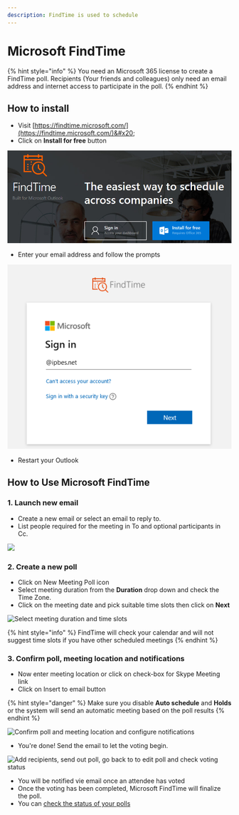 ```yaml
---
description: FindTime is used to schedule
---
```


# Microsoft FindTime

{% hint style="info" %}
You need an Microsoft 365 license to create a FindTime poll. Recipients (Your friends and colleagues) only need an email address and internet access to participate in the poll.
{% endhint %}

## How to install

* Visit [https://findtime.microsoft.com/](https://findtime.microsoft.com/)&#x20;
* Click on **Install for free** button

![Click on install for free](<../.gitbook/assets/image (19).png>)

* Enter your email address and follow the prompts

![You will be redirected to the organisation's sign in page after you click next](<../.gitbook/assets/image (35).png>)

* Restart your Outlook

## How to Use Microsoft FindTime

### 1. Launch new email

* Create a new email or select an email to reply to.
* List people required for the meeting in To and optional participants in Cc.

![](../.gitbook/assets/findtime\_poll.jpg)

### 2. Create a new poll

* Click on New Meeting Poll icon
* Select meeting duration from the **Duration** drop down and check the Time Zone.
* Click on the meeting date and pick suitable time slots then click on **Next**

![Select meeting duration and time slots](../.gitbook/assets/findtime\_poll\_find\_slots.jpg)

{% hint style="info" %}
FindTime will check your calendar and will not suggest time slots if you have other scheduled meetings
{% endhint %}

### 3. Confirm poll, meeting location and notifications

* Now enter meeting location or click on check-box for Skype Meeting link
* Click on Insert to email button

{% hint style="danger" %}
Make sure you disable **Auto schedule** and **Holds** or the system will send an automatic meeting based on the poll results
{% endhint %}

![Confirm poll and meeting location and configure notifications](<../.gitbook/assets/findtime\_poll\_find\_confirmchoices (1).jpg>)

* You're done! Send the email to let the voting begin.

![Add recipients, send out poll, go back to to edit poll and check voting status](../.gitbook/assets/findtime\_poll\_sendout.jpg)

* You will be notified vie email once an attendee has voted&#x20;
* Once the voting has been completed, Microsoft FindTime will finalize the poll.
* You can [check the status of your polls](https://outlook.office.com/findtime/dashboard) &#x20;
